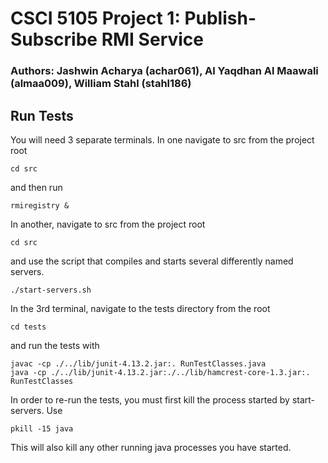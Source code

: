 # CSCI 5105 Project 1: Publish-Subscribe RMI Service
### Authors: Jashwin Acharya (achar061), Al Yaqdhan Al Maawali (almaa009), William Stahl (stahl186)

## Run Tests
You will need 3 separate terminals. In one navigate to src from the project root
````
cd src
````
and then run
````
rmiregistry &
````
In another, navigate to src from the project root
````
cd src
````
and use the script that compiles and starts several differently named servers.
````
./start-servers.sh
````
In the 3rd terminal, navigate to the tests directory from the root
````
cd tests
````
and run the tests with
````
javac -cp ./../lib/junit-4.13.2.jar:. RunTestClasses.java
java -cp ./../lib/junit-4.13.2.jar:./../lib/hamcrest-core-1.3.jar:. RunTestClasses
````
In order to re-run the tests, you must first kill the process started by start-servers. Use
````
pkill -15 java
````
This will also kill any other running java processes you have started.
